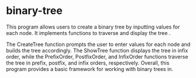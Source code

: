 # binary-tree
 This program allows users to create a binary tree by inputting values for each node. It implements functions to traverse and display the tree .
 
 The CreateTree function prompts the user to enter values ​​for each node and builds the tree accordingly. The ShowTree function displays the tree in infix order, while the PrefixOrder, PostfixOrder, and InfixOrder functions traverse the tree 
 in prefix, postfix, and infix orders, respectively. Overall, this program provides a basic framework for working with binary trees in.
